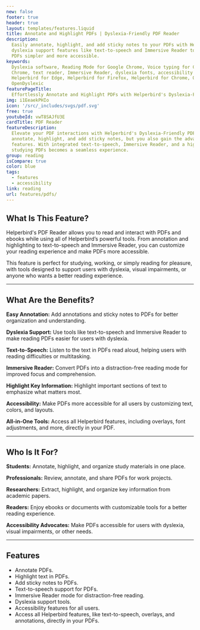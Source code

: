 ```yaml
---
new: false
footer: true
header: true
layout: templates/features.liquid
title: Annotate and Highlight PDFs | Dyslexia-Friendly PDF Reader
description:
  Easily annotate, highlight, and add sticky notes to your PDFs with Helperbird's PDF Reader. Enjoy
  dyslexia support features like text-to-speech and Immersive Reader to make reading and studying
  PDFs simpler and more accessible.
keywords:
  Dyslexia software, Reading Mode for Google Chrome, Voice typing for Chrome, Text to speech for
  Chrome, text reader, Immersive Reader, dyslexia fonts, accessibility software, dyslexia software,
  Helperbird for Edge, Helperbird for Firefox, Helperbird for Chrome, Opendyslexic for Chrome,
  OpenDyslexic
featurePageTitle:
  Effortlessly Annotate and Highlight PDFs with Helperbird's Dyslexia-Friendly PDF Reader
img: i1EeaekPHIo
icon: '/src/_includes/svgs/pdf.svg'
free: true
youtubeId: vwT8SAJfU3E
cardTitle: PDF Reader
featureDescription:
  Elevate your PDF interactions with Helperbird's Dyslexia-Friendly PDF Reader. Not only can you
  annotate, highlight, and add sticky notes, but you also gain the advantage of dyslexia support
  features. With integrated text-to-speech, Immersive Reader, and a highlighter tool, navigating and
  studying PDFs becomes a seamless experience.
group: reading
isCompare: true 
color: blue
tags:
  - features
  - accessibility
link: reading
url: features/pdfs/
---
```




## What Is This Feature?

Helperbird's PDF Reader allows you to read and interact with PDFs and ebooks while using all of Helperbird’s powerful tools. From annotation and highlighting to text-to-speech and Immersive Reader, you can customize your reading experience and make PDFs more accessible.

This feature is perfect for studying, working, or simply reading for pleasure, with tools designed to support users with dyslexia, visual impairments, or anyone who wants a better reading experience.

---

## What Are the Benefits?


**Easy Annotation:** Add annotations and sticky notes to PDFs for better organization and understanding.  

**Dyslexia Support:** Use tools like text-to-speech and Immersive Reader to make reading PDFs easier for users with dyslexia.  

**Text-to-Speech:** Listen to the text in PDFs read aloud, helping users with reading difficulties or multitasking.  

**Immersive Reader:** Convert PDFs into a distraction-free reading mode for improved focus and comprehension.  

**Highlight Key Information:** Highlight important sections of text to emphasize what matters most.  

**Accessibility:** Make PDFs more accessible for all users by customizing text, colors, and layouts.  

**All-in-One Tools:** Access all Helperbird features, including overlays, font adjustments, and more, directly in your PDF.

---

## Who Is It For?


**Students:** Annotate, highlight, and organize study materials in one place.  

**Professionals:** Review, annotate, and share PDFs for work projects.  

**Researchers:** Extract, highlight, and organize key information from academic papers.  

**Readers:** Enjoy ebooks or documents with customizable tools for a better reading experience.  

**Accessibility Advocates:** Make PDFs accessible for users with dyslexia, visual impairments, or other needs.

---

## Features

- Annotate PDFs.  
- Highlight text in PDFs.  
- Add sticky notes to PDFs.  
- Text-to-speech support for PDFs.  
- Immersive Reader mode for distraction-free reading.  
- Dyslexia support tools.  
- Accessibility features for all users.  
- Access all Helperbird features, like text-to-speech, overlays, and annotations, directly in your PDFs.  
